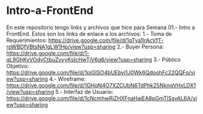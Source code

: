 # Intro-a-FrontEnd
En este repositorio tengo links y archivos que hice para Semana 01.- Intro a FrontEnd. 
Estos son los links de enlace a los archivos:
1.- Toma de Requerimientos: https://drive.google.com/file/d/1qTya1lrAcVfT-rpWBDfVBtsNA1gLW1Hp/view?usp=sharing
2.- Buyer Persona: https://drive.google.com/file/d/1-qL9GhKyVOdyCtbuZvvyKsIcHwTjV6q6/view?usp=sharing
3.- Público Objetivo: https://drive.google.com/file/d/1piGISO4bUEbyi1J0Wk6QdoohFc22QQFq/view?usp=sharing
4.- Wireframe: https://drive.google.com/file/d/1GHqN4O7XZCUbN6TdPhk25NkngVHxLDX1/view?usp=sharing
5.- Interfaz de Usuario: https://drive.google.com/file/d/1cNcmhwRjZHXFnaHajEA8pGmTlSsvAL6A/view?usp=sharing
